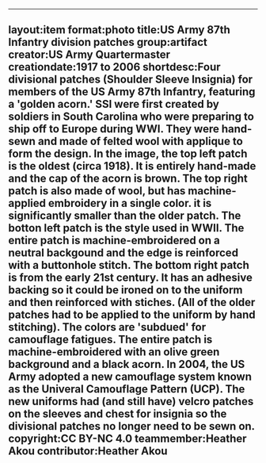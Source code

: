 ---
layout:item
 format:photo
 title:US Army 87th Infantry division patches
 group:artifact
 creator:US Army Quartermaster
 creationdate:1917 to  2006
 shortdesc:Four divisional patches (Shoulder Sleeve Insignia) for members of the US Army 87th Infantry, featuring a 'golden acorn.'  SSI were first created by soldiers in South Carolina who were preparing to ship off to Europe during WWI.  They were hand-sewn and made of felted wool with applique to form the design.  In the image, the top left patch is the oldest (circa 1918).  It is entirely hand-made and the cap of the acorn is brown.  The top right patch is also made of wool, but has machine-applied embroidery in a single color.  it is significantly smaller than the older patch.  The botton left patch is the style used in WWII.  The entire patch is machine-embroidered on a neutral backgound and the edge is reinforced with a buttonhole stitch.  The bottom right patch is from the early 21st century.  It has an adhesive backing so it could be ironed on to the uniform and then reinforced with stiches.  (All of the older patches had to be applied to the uniform by hand stitching).  The colors are 'subdued' for camouflage fatigues.  The entire patch is machine-embroidered with an olive green background and a black acorn.  In 2004, the US Army adopted a new camouflage system known as the Univeral Camouflage Pattern (UCP).  The new uniforms had (and still have) velcro patches on the sleeves and chest for insignia so the divisional patches no longer need to be sewn on. 
 copyright:CC BY-NC 4.0
 teammember:Heather Akou
 contributor:Heather Akou
---